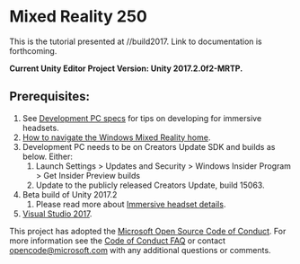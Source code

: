 ﻿# Mixed Reality 250 

This is the tutorial presented at //build2017.  Link to documentation is forthcoming. 

**Current Unity Editor Project Version: Unity 2017.2.0f2-MRTP.**

## Prerequisites:
1. See [Development PC specs](https://developer.microsoft.com/en-us/windows/mixed-reality/install_the_tools#developing_for_immersive_headsets) for tips on developing for immersive headsets.
2. [How to navigate the Windows Mixed Reality home](https://developer.microsoft.com/en-us/windows/mixed-reality/navigating_the_windows_mixed_reality_home).
3. Development PC needs to be on Creators Update SDK and builds as below. Either:
    1. Launch Settings > Updates and Security > Windows Insider Program > Get Insider Preview builds 
    2. Update to the publicly released Creators Update, build 15063.
4. Beta build of Unity 2017.2
    1. Please read more about [Immersive headset details](https://developer.microsoft.com/en-us/windows/mixed-reality/immersive_headset_details).
5. [Visual Studio 2017](https://www.visualstudio.com/downloads/).

This project has adopted the [Microsoft Open Source Code of Conduct](https://opensource.microsoft.com/codeofconduct/). 
For more information see the [Code of Conduct FAQ](https://opensource.microsoft.com/codeofconduct/faq/) or contact [opencode@microsoft.com](mailto:opencode@microsoft.com) with any additional questions or comments.

